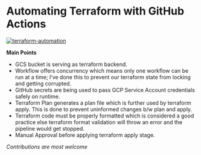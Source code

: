 # Automating Terraform with GitHub Actions

[![terraform-automation](https://github.com/r4rohan/terraform-with-cicd/actions/workflows/terraform.yml/badge.svg?branch=main)](https://github.com/r4rohan/terraform-with-cicd/actions/workflows/terraform.yml)


**Main Points**
* GCS bucket is serving as terraform backend.
* Workflow offers concurrency which means only one workflow can be run at a time; I’ve done this to prevent our terraform state from locking and getting corrupted.
* GitHub secrets are being used to pass GCP Service Account credentials safely on runtime.
* Terraform Plan generates a plan file which is further used by terraform apply. This is done to prevent uninformed changes b/w plan and apply.
* Terraform code must be properly formatted which is considered a good practice else terraform format validation will throw an error and the pipeline would get stopped.
* Manual Approval before applying terraform apply stage.

_Contributions are most welcome_
